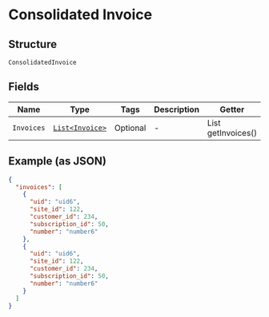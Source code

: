 
# Consolidated Invoice

## Structure

`ConsolidatedInvoice`

## Fields

| Name | Type | Tags | Description | Getter | Setter |
|  --- | --- | --- | --- | --- | --- |
| `Invoices` | [`List<Invoice>`](../../doc/models/invoice.md) | Optional | - | List<Invoice> getInvoices() | setInvoices(List<Invoice> invoices) |

## Example (as JSON)

```json
{
  "invoices": [
    {
      "uid": "uid6",
      "site_id": 122,
      "customer_id": 234,
      "subscription_id": 50,
      "number": "number6"
    },
    {
      "uid": "uid6",
      "site_id": 122,
      "customer_id": 234,
      "subscription_id": 50,
      "number": "number6"
    }
  ]
}
```

